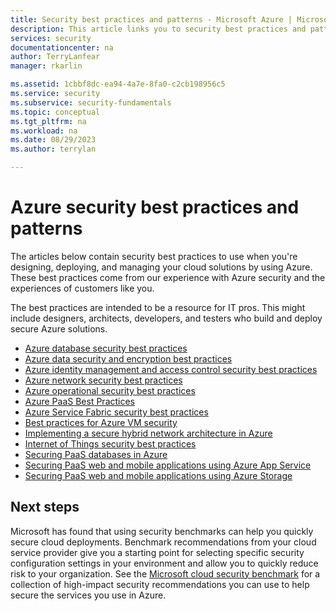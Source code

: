 ```yaml
---
title: Security best practices and patterns - Microsoft Azure | Microsoft Docs
description: This article links you to security best practices and patterns for different Azure resources.
services: security
documentationcenter: na
author: TerryLanfear
manager: rkarlin

ms.assetid: 1cbbf8dc-ea94-4a7e-8fa0-c2cb198956c5
ms.service: security
ms.subservice: security-fundamentals
ms.topic: conceptual
ms.tgt_pltfrm: na
ms.workload: na
ms.date: 08/29/2023
ms.author: terrylan

---
```

# Azure security best practices and patterns

The articles below contain security best practices to use when you're designing, deploying, and managing your cloud solutions by using Azure. These best practices come from our experience with Azure security and the experiences of customers like you.

The best practices are intended to be a resource for IT pros. This might include designers, architects, developers, and testers who build and deploy secure Azure solutions.

* [Azure database security best practices](/azure/azure-sql/database/security-best-practice)
* [Azure data security and encryption best practices](data-encryption-best-practices.md)
* [Azure identity management and access control security best practices](identity-management-best-practices.md)
* [Azure network security best practices](network-best-practices.md)
* [Azure operational security best practices](operational-best-practices.md)
* [Azure PaaS Best Practices](paas-deployments.md)
* [Azure Service Fabric security best practices](service-fabric-best-practices.md)
* [Best practices for Azure VM security](iaas.md)
* [Implementing a secure hybrid network architecture in Azure](/azure/architecture/reference-architectures/dmz/secure-vnet-hybrid)
* [Internet of Things security best practices](../../iot/iot-overview-security.md)
* [Securing PaaS databases in Azure](paas-applications-using-sql.md)
* [Securing PaaS web and mobile applications using Azure App Service](paas-applications-using-app-services.md)
* [Securing PaaS web and mobile applications using Azure Storage](paas-applications-using-storage.md)

## Next steps

Microsoft has found that using security benchmarks can help you quickly secure cloud deployments. Benchmark recommendations from your cloud service provider give you a starting point for selecting specific security configuration settings in your environment and allow you to quickly reduce risk to your organization. See the [Microsoft cloud security benchmark](/security/benchmark/azure/introduction) for a collection of high-impact security recommendations you can use to help secure the services you use in Azure.
